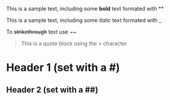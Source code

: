 This is a sample text, including some **bold** text formated with \*\*

This is a sample text, including some _italic_ text formated with \_

To ~~strikethrough~~ text use \~\~

> This is a quote block using the \> character

# Header 1 (set with a \#)
## Header 2 (set with a \#\#)
